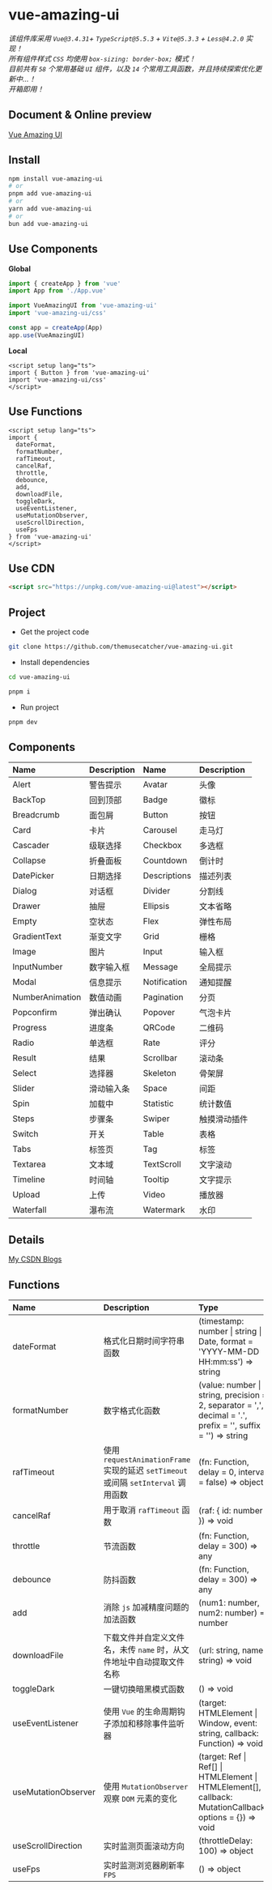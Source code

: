 # vue-amazing-ui

*该组件库采用 `Vue@3.4.31`+ `TypeScript@5.5.3` + `Vite@5.3.3` + `Less@4.2.0` 实现！*<br/>
*所有组件样式 `CSS` 均使用 `box-sizing: border-box;` 模式！*<br/>
*目前共有 `58` 个常用基础 `UI` 组件，以及 `14` 个常用工具函数，并且持续探索优化更新中...！*<br/>
*开箱即用！*

## Document & Online preview

[Vue Amazing UI](https://themusecatcher.github.io/vue-amazing-ui/)

## Install

```bash
npm install vue-amazing-ui
# or
pnpm add vue-amazing-ui
# or
yarn add vue-amazing-ui
# or
bun add vue-amazing-ui
```

## Use Components

**Global**

```ts
import { createApp } from 'vue'
import App from './App.vue'

import VueAmazingUI from 'vue-amazing-ui'
import 'vue-amazing-ui/css'

const app = createApp(App)
app.use(VueAmazingUI)
```

**Local**

```vue
<script setup lang="ts">
import { Button } from 'vue-amazing-ui'
import 'vue-amazing-ui/css'
</script>
```

## Use Functions

```vue
<script setup lang="ts">
import {
  dateFormat,
  formatNumber,
  rafTimeout,
  cancelRaf,
  throttle,
  debounce,
  add,
  downloadFile,
  toggleDark,
  useEventListener,
  useMutationObserver,
  useScrollDirection,
  useFps
} from 'vue-amazing-ui'
</script>
```

## Use CDN

```html
<script src="https://unpkg.com/vue-amazing-ui@latest"></script>
```

## Project

- Get the project code

```sh
git clone https://github.com/themusecatcher/vue-amazing-ui.git
```

- Install dependencies

```sh
cd vue-amazing-ui

pnpm i
```

- Run project

```sh
pnpm dev
```

## Components

Name | Description | Name | Description
:-- | :-- | :-- | :--
Alert | 警告提示 | Avatar | 头像
BackTop | 回到顶部 | Badge | 徽标
Breadcrumb | 面包屑 | Button | 按钮
Card | 卡片 | Carousel | 走马灯
Cascader | 级联选择 | Checkbox | 多选框
Collapse | 折叠面板 | Countdown | 倒计时
DatePicker | 日期选择 | Descriptions | 描述列表
Dialog | 对话框 | Divider | 分割线
Drawer | 抽屉 | Ellipsis | 文本省略
Empty | 空状态 | Flex | 弹性布局
GradientText | 渐变文字 | Grid | 栅格
Image | 图片 | Input | 输入框
InputNumber | 数字输入框 | Message | 全局提示
Modal | 信息提示 | Notification | 通知提醒
NumberAnimation | 数值动画 | Pagination | 分页
Popconfirm | 弹出确认 | Popover | 气泡卡片
Progress | 进度条 | QRCode | 二维码
Radio | 单选框 | Rate | 评分
Result | 结果 | Scrollbar | 滚动条
Select | 选择器 |  Skeleton | 骨架屏
Slider | 滑动输入条 | Space | 间距
Spin | 加载中 | Statistic | 统计数值
Steps | 步骤条 | Swiper | 触摸滑动插件
Switch | 开关 | Table | 表格
Tabs | 标签页 | Tag | 标签
Textarea | 文本域 | TextScroll | 文字滚动
Timeline | 时间轴 | Tooltip | 文字提示
Upload | 上传 | Video | 播放器
Waterfall | 瀑布流 | Watermark | 水印

## Details

[My CSDN Blogs](https://blog.csdn.net/Dandrose)

## Functions

Name | Description | Type
:-- | :-- | :--
dateFormat | 格式化日期时间字符串函数 | (timestamp: number &#124; string &#124; Date, format = 'YYYY-MM-DD HH:mm:ss') => string
formatNumber | 数字格式化函数 | (value: number &#124; string, precision = 2, separator = ',', decimal = '.', prefix = '', suffix = '') => string
rafTimeout | 使用 `requestAnimationFrame` 实现的延迟 `setTimeout` 或间隔 `setInterval` 调用函数 | (fn: Function, delay = 0, interval = false) => object
cancelRaf | 用于取消 `rafTimeout` 函数 | (raf: { id: number }) => void
throttle | 节流函数 | (fn: Function, delay = 300) => any
debounce | 防抖函数 | (fn: Function, delay = 300) => any
add | 消除 `js` 加减精度问题的加法函数 | (num1: number, num2: number) => number
downloadFile | 下载文件并自定义文件名，未传 `name` 时，从文件地址中自动提取文件名称 | (url: string, name: string) => void
toggleDark | 一键切换暗黑模式函数 | () => void
useEventListener | 使用 `Vue` 的生命周期钩子添加和移除事件监听器 | (target: HTMLElement &#124; Window, event: string, callback: Function) => void
useMutationObserver | 使用 `MutationObserver` 观察 `DOM` 元素的变化 | (target: Ref &#124; Ref[] &#124; HTMLElement &#124; HTMLElement[], callback: MutationCallback, options = {}) => void
useScrollDirection | 实时监测页面滚动方向 | (throttleDelay: 100) => object
useFps | 实时监测浏览器刷新率 `FPS` | () => object
